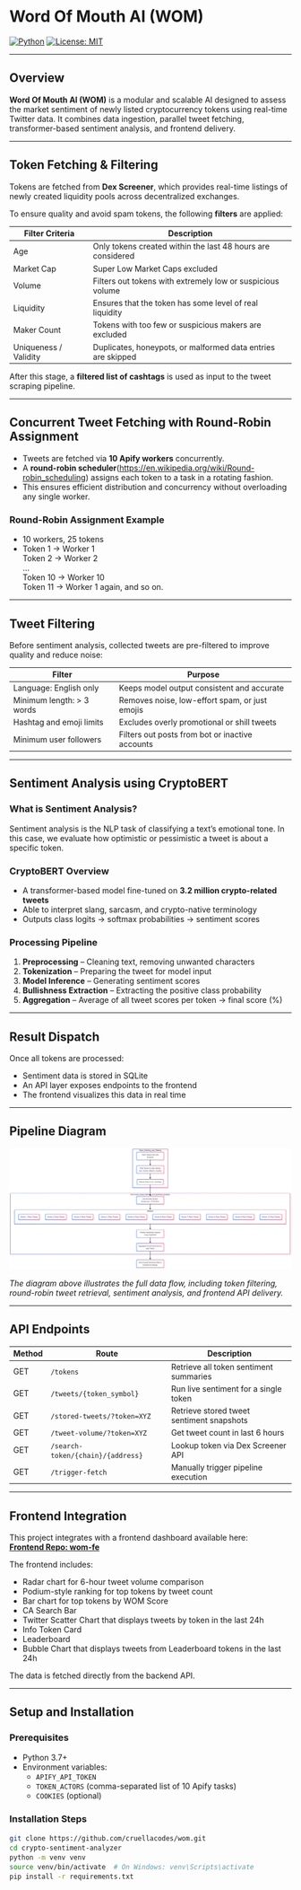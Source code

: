 # Word Of Mouth AI (WOM)

[![Python](https://img.shields.io/badge/python-3.7%2B-blue.svg)](https://www.python.org/)
[![License: MIT](https://img.shields.io/badge/license-MIT-green.svg)](LICENSE)

---

## Overview

**Word Of Mouth AI (WOM)** is a modular and scalable AI designed to assess the market sentiment of newly listed cryptocurrency tokens using real-time Twitter data. It combines data ingestion, parallel tweet fetching, transformer-based sentiment analysis, and frontend delivery.

---

## Token Fetching & Filtering

Tokens are fetched from **Dex Screener**, which provides real-time listings of newly created liquidity pools across decentralized exchanges.

To ensure quality and avoid spam tokens, the following **filters** are applied:

| Filter Criteria      | Description                                                           |
|----------------------|-----------------------------------------------------------------------|
| Age                  | Only tokens created within the last 48 hours are considered           |
| Market Cap           | Super Low Market Caps excluded                                        |
| Volume               | Filters out tokens with extremely low or suspicious volume            |
| Liquidity            | Ensures that the token has some level of real liquidity               |
| Maker Count          | Tokens with too few or suspicious makers are excluded                 |
| Uniqueness / Validity| Duplicates, honeypots, or malformed data entries are skipped          |

After this stage, a **filtered list of cashtags** is used as input to the tweet scraping pipeline.

---

## Concurrent Tweet Fetching with Round-Robin Assignment

- Tweets are fetched via **10 Apify workers** concurrently.
- A **round-robin scheduler**(https://en.wikipedia.org/wiki/Round-robin_scheduling) assigns each token to a task in a rotating fashion.
- This ensures efficient distribution and concurrency without overloading any single worker.

### Round-Robin Assignment Example

- 10 workers, 25 tokens
- Token 1 → Worker 1  
  Token 2 → Worker 2  
  …  
  Token 10 → Worker 10  
  Token 11 → Worker 1 again, and so on.

---

## Tweet Filtering

Before sentiment analysis, collected tweets are pre-filtered to improve quality and reduce noise:

| Filter                            | Purpose                                             |
|-----------------------------------|-----------------------------------------------------|
| Language: English only            | Keeps model output consistent and accurate          |
| Minimum length: > 3 words         | Removes noise, low-effort spam, or just emojis      |
| Hashtag and emoji limits          | Excludes overly promotional or shill tweets         |
| Minimum user followers            | Filters out posts from bot or inactive accounts     |

---

## Sentiment Analysis using CryptoBERT

### What is Sentiment Analysis?

Sentiment analysis is the NLP task of classifying a text’s emotional tone. In this case, we evaluate how optimistic or pessimistic a tweet is about a specific token.

### CryptoBERT Overview

- A transformer-based model fine-tuned on **3.2 million crypto-related tweets**
- Able to interpret slang, sarcasm, and crypto-native terminology
- Outputs class logits → softmax probabilities → sentiment scores

### Processing Pipeline

1. **Preprocessing** – Cleaning text, removing unwanted characters
2. **Tokenization** – Preparing the tweet for model input
3. **Model Inference** – Generating sentiment scores
4. **Bullishness Extraction** – Extracting the positive class probability
5. **Aggregation** – Average of all tweet scores per token → final score (%)

---

## Result Dispatch

Once all tokens are processed:

- Sentiment data is stored in SQLite
- An API layer exposes endpoints to the frontend
- The frontend visualizes this data in real time

---

## Pipeline Diagram

![Pipeline Diagram](architecture-diagram.png)

*The diagram above illustrates the full data flow, including token filtering, round-robin tweet retrieval, sentiment analysis, and frontend API delivery.*

---

## API Endpoints

| Method | Route                            | Description                                |
|--------|----------------------------------|--------------------------------------------|
| GET    | `/tokens`                        | Retrieve all token sentiment summaries     |
| GET    | `/tweets/{token_symbol}`         | Run live sentiment for a single token      |
| GET    | `/stored-tweets/?token=XYZ`      | Retrieve stored tweet sentiment snapshots  |
| GET    | `/tweet-volume/?token=XYZ`       | Get tweet count in last 6 hours            |
| GET    | `/search-token/{chain}/{address}`| Lookup token via Dex Screener API          |
| GET    | `/trigger-fetch`                 | Manually trigger pipeline execution        |

---

## Frontend Integration

This project integrates with a frontend dashboard available here:  
[**Frontend Repo: wom-fe**](https://github.com/cruellacodes/wom-fe)

The frontend includes:

- Radar chart for 6-hour tweet volume comparison
- Podium-style ranking for top tokens by tweet count
- Bar chart for top tokens by WOM Score
- CA Search Bar 
- Twitter Scatter Chart that displays tweets by token in the last 24h
- Info Token Card
- Leaderboard
- Bubble Chart that displays tweets from Leaderboard tokens in the last 24h

The data is fetched directly from the backend API.

---

## Setup and Installation

### Prerequisites

- Python 3.7+
- Environment variables:
  - `APIFY_API_TOKEN`
  - `TOKEN_ACTORS` (comma-separated list of 10 Apify tasks)
  - `COOKIES` (optional)

### Installation Steps

```bash
git clone https://github.com/cruellacodes/wom.git
cd crypto-sentiment-analyzer
python -m venv venv
source venv/bin/activate  # On Windows: venv\Scripts\activate
pip install -r requirements.txt
